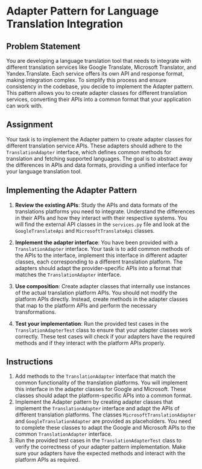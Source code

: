 # Adapter Pattern for Language Translation Integration

## Problem Statement
You are developing a language translation tool that needs to integrate with different translation services like Google Translate, Microsoft Translator, and Yandex.Translate. Each service offers its own API and response format, making integration complex. To simplify this process and ensure consistency in the codebase, you decide to implement the Adapter pattern. This pattern allows you to create adapter classes for different translation services, converting their APIs into a common format that your application can work with.

## Assignment
Your task is to implement the Adapter pattern to create adapter classes for different translation service APIs. These adapters should adhere to the `TranslationAdapter` interface, which defines common methods for translation and fetching supported languages. The goal is to abstract away the differences in APIs and data formats, providing a unified interface for your language translation tool.
## Implementing the Adapter Pattern

1. **Review the existing APIs**: Study the APIs and data formats of the translations platforms you need to integrate. Understand the differences in their APIs and how they interact with their respective systems. You will find the external API classes in the `services.py` file and look at the `GoogleTranslateApi` and `MicrosoftTranslateApi` classes.

2. **Implement the adapter interface**: You have been provided with a `TranslationAdapter` interface. Your task is to add common methods of the APIs to the interface, implement this interface in different adapter classes, each corresponding to a different translation platform. The adapters should adapt the provider-specific APIs into a format that matches the `TranslationAdapter` interface.

3. **Use composition**: Create adapter classes that internally use instances of the actual translation platform APIs. You should not modify the platform APIs directly. Instead, create methods in the adapter classes that map to the platform APIs and perform the necessary transformations.

4. **Test your implementation**: Run the provided test cases in the `TranslationAdapterTest` class to ensure that your adapter classes work correctly. These test cases will check if your adapters have the required methods and if they interact with the platform APIs properly.

## Instructions
1. Add methods to the `TranslationAdapter` interface that match the common functionality of the translation platforms. You will implement this interface in the adapter classes for Google and Microsoft. These classes should adapt the platform-specific APIs into a common format.
2. Implement the Adapter pattern by creating adapter classes that implement the `TranslationAdapter` interface and adapt the APIs of different translation platforms. The classes `MicrosoftTranslationAdapter` and `GoogleTranslationAdapter` are provided as placeholders. You need to complete these classes to adapt the Google and Microsoft APIs to the common `TranslationAdapter` interface.
3. Run the provided test cases in the `TranslationAdapterTest` class to verify the correctness of your adapter pattern implementation. Make sure your adapters have the expected methods and interact with the platform APIs as required.